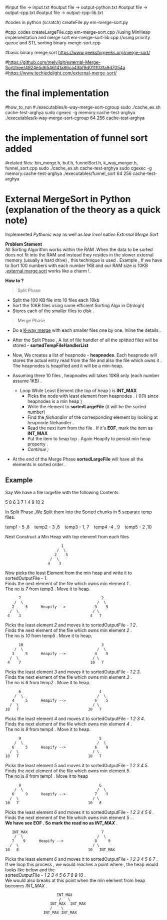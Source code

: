 #input file -> input.txt
#output file -> output-python.txt
#output file -> output-cpp.txt
#output file -> output-cpp-lib.txt

#codes in python (scratch)
createFile.py
em-merge-sort.py

#cpp_codes
createLargeFile.cpp
em-merge-sort.cpp //using MinHeap implementation and merge sort
em-merge-sort-lib.cpp //using priority queue and STL sorting
binary-merge-sort.cpp 

#basic binary merge sort
https://www.geeksforgeeks.org/merge-sort/

#https://github.com/melvilgit/external-Merge-Sort/tree/4924e5d6546141a86ca43bf9d011103fa9d7054a
#https://www.techiedelight.com/external-merge-sort/


# the final implementation
#how_to_run
#./executables/k-way-merge-sort-cgroup <memory allowed to the function in MiB> <size of the data in MiB> <cgroup name>
sudo ./cache_ex.sh cache-test-arghya
sudo cgexec -g memory:cache-test-arghya ./executables/k-way-merge-sort-cgroup 64 256 cache-test-arghya
  
# the implementation of funnel sort added
#related files: bin_merge.h, buf.h, funnelSort.h, k_way_merger.h, funnel_sort.cpp
sudo ./cache_ex.sh cache-test-arghya
sudo cgexec -g memory:cache-test-arghya ./executables/funnel_sort 64 256 cache-test-arghya

# External MergeSort in Python (explanation of the theory as a quick note)

  Implemented *Pythonic* way as well as *low level native External Merge Sort*
  
  **Problem Stement** </br>
  All Sorting Algorithm works within the RAM .When the data to be  sorted does not fit into the RAM and      instead they   resides in the slower external memory (usually a hard drive) , this technique is used .
Example , If we  have to Sort 100 numbers with each number 1KB and our RAM size is 10KB ,[external merge sort](https://en.wikipedia.org/wiki/External_sorting) works like a charm !.

**How to ?**

> Split Phase
* Split the 100 KB file into 10 files each 10kb
* Sort the 10KB files using some efficient Sorting Algo in O(nlogn)
* Stores each of the smaller files to disk .

> Merge Phase
* Do a [K-way merge](https://en.wikipedia.org/wiki/K-way_merge_algorithm)  with each smaller files one by one. Inline the details .
* After the Split Phase , A list of file handler of all the splitted files will be stored - **sortedTempFileHandlerList**
* Now, We creates a list of heapnode - **heapnodes**. Each heapnode will  stores the actual entry read from the file and also the file which owns it . The heapnodes is heapified and it will be a min-heap.
* Assuming there 10 files , heapnodes will takes 10KB only (each number assume 1KB) .
   - Loop While Least Element  (the top of heap ) is **INT_MAX**
     * Picks the node with least element from heapnodes  . ( 0(1) since heapnodes is a min heap )
     * Write the element to  **sortedLargeFile** (it will be the sorted number)
     * Find the *filehandler* of the corresponding element by looking at heapnode.filehandler .
     *  Read the next item from the file . If it's **EOF**, mark the  item as **INT_MAX**  
     *  Put the item to heap top . Again Heapify to persist min heap property .
     *  *Continue ;*
      
* At the end of the Merge Phase **sortedLargeFile** will have all the elements in sorted  order .
 
## Example </br>
Say We have a file largefile with the following Contents 

5 8 6 3 7 1 4 9 10 2

In Split Phase ,We Split them into the   Sorted chunks in 5 separate temp files.

temp1 - 5 ,8   &nbsp;&nbsp; temp2 - 3 ,6      &nbsp;&nbsp;  temp3 - 1, 7 &nbsp;&nbsp;  temp4 -4 , 9  &nbsp;&nbsp; temp5 - 2 ,10 

Next Construct a Min Heap with top element from each files
                       
                             1                       
                           /  \
                          2    5
                        /  \                         
                       4    3     

Now picks the least Element from the min heap and write it to sortedOutputFile - *1*. </br>
Finds the next element of the file which owns   min element *1* . </br>
The no is *7* from temp3 . Move  it to heap.

          7                                    2
        /  \                                 /  \
       2     5      Heapify -->             3    5	
      /  \                                 / \
     4    3                               4   7 
Picks the least element  *2* and moves it to  sortedOutputFile - *1 2*. </br>
Finds the next element of the file which owns   min element *2* . </br>
The no is *10* from temp5 . Move  it to heap.

          10                                   3
        /  \                                 /  \
       3     5      Heapify -->             4    5	
      /  \                                 / \
     4    7                               10   7 
Picks the least element  *3* and moves it to  sortedOutputFile - *1 2 3*. </br>
Finds the next element of the file which owns   min element *3* . </br>
The no is *6* from temp2 . Move  it to heap.

          6                                   4
        /  \                                 /  \
       4     5      Heapify -->             6    5	
      /  \                                 / \
    10   7                               10   7 
Picks the least element  *4* and moves it to  sortedOutputFile - *1 2 3 4*. </br>
Finds the next element of the file which owns   min element *4* . </br>
The no is *9* from temp4 . Move  it to heap.

          9                                   5
        /  \                                 /  \
       6     5      Heapify -->             6    9	
      /  \                                 / \
    10   7                               10   7 

Picks the least element  *5* and moves it to  sortedOutputFile - *1 2 3 4 5*. </br>
Finds the next element of the file which owns   min element *5*. </br>
The no is *8* from temp1 . Move  it to heap

          8                                   6
        /  \                                 /  \
       6     9      Heapify -->             7    9	
      /  \                                 / \
    10   7                               10   8 

Picks the least element  *6* and moves it to  sortedOutputFile - *1 2 3 4 5 6* . </br>
Finds the next element of the file which owns   min element *5*  . . </br>
<b> We have see EOF . So mark the read no as  <i>INT_MAX </i></b>  . </br>

       INT_MAX                                 7
        /  \                                 /  \
       7    9      Heapify -->              8     9	
      /  \                                 / \
    10   8                               10   INT_MAX
Picks the least element  *6* and moves it to  sortedOutputFile - *1 2 3 4 5 6 7* . </br>
If we loop this process , we would reaches a point where , the heap would looks like below 
and the </br> sortedOutputFile - *1 2 3 4 5 6 7 8 9 10*  . </br>We  would also breaks at this point when the min element from heap becomes *INT_MAX* .

                           INT_MAX                       
                            /   \
                        INT_MAX  INT_MAX
                        /    \                         
                     INT_MAX INT_MAX        

                 




   
  
